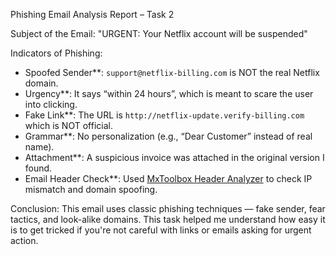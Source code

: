 Phishing Email Analysis Report – Task 2

Subject of the Email:
"URGENT: Your Netflix account will be suspended"

Indicators of Phishing:

- Spoofed Sender**: `support@netflix-billing.com` is NOT the real Netflix domain.
- Urgency**: It says “within 24 hours”, which is meant to scare the user into clicking.
- Fake Link**: The URL is `http://netflix-update.verify-billing.com` which is NOT official.
- Grammar**: No personalization (e.g., “Dear Customer” instead of real name).
- Attachment**: A suspicious invoice was attached in the original version I found.
- Email Header Check**: Used [MxToolbox Header Analyzer](https://mxtoolbox.com/EmailHeaders.aspx) to check IP mismatch and domain spoofing.

Conclusion:
This email uses classic phishing techniques — fake sender, fear tactics, and look-alike domains. This task helped me understand how easy it is to get tricked if you're not careful with links or emails asking for urgent action.
